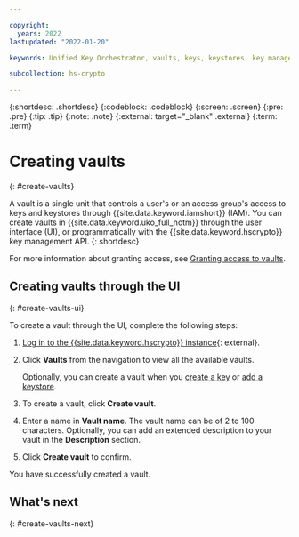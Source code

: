 ```yaml
---

copyright:
  years: 2022
lastupdated: "2022-01-20"

keywords: Unified Key Orchestrator, vaults, keys, keystores, key management, UKO

subcollection: hs-crypto

---
```


{:shortdesc: .shortdesc}
{:codeblock: .codeblock}
{:screen: .screen}
{:pre: .pre}
{:tip: .tip}
{:note: .note}
{:external: target="_blank" .external}
{:term: .term}


# Creating vaults
{: #create-vaults}

A vault is a single unit that controls a user's or an access group's access to keys and keystores through {{site.data.keyword.iamshort}} (IAM). You can create vaults in {{site.data.keyword.uko_full_notm}} through the user interface (UI), or programmatically with the {{site.data.keyword.hscrypto}} key management API.
{: shortdesc}

For more information about granting access, see [Granting access to vaults](/docs/hs-crypto?topic=hs-crypto-grant-access-vaults).


## Creating vaults through the UI
{: #create-vaults-ui}

To create a vault through the UI, complete the following steps:

1. [Log in to the {{site.data.keyword.hscrypto}} instance](https://cloud.ibm.com/login){: external}.
2. Click **Vaults** from the navigation to view all the available vaults.


    Optionally, you can create a vault when you [create a key](/docs/hs-crypto?topic=hs-crypto-create-internal-keys) or [add a keystore](/docs/hs-crypto?topic=hs-crypto-create-internal-keystores).
3. To create a vault, click **Create vault**.
4. Enter a name in **Vault name**. The vault name can be of 2 to 100 characters. Optionally, you can add an extended description to your vault in the **Description** section.
5. Click **Create vault** to confirm.

You have successfully created a vault. 

## What's next
{: #create-vaults-next}


  


